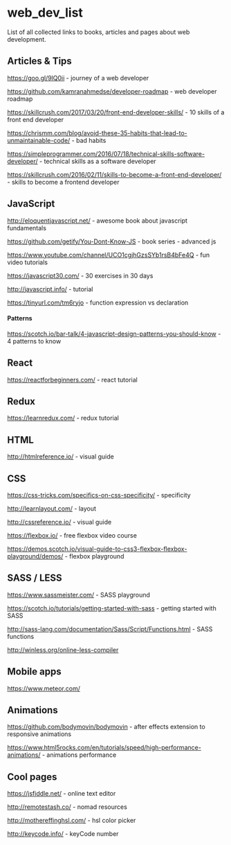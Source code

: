 # web_dev_list
List of all collected links to books, articles and pages about web development.

<h2>Articles & Tips</h2>

https://goo.gl/9lQ0ii - journey of a web developer

https://github.com/kamranahmedse/developer-roadmap - web developer roadmap

https://skillcrush.com/2017/03/20/front-end-developer-skills/ - 10 skills of a front end developer

https://chrismm.com/blog/avoid-these-35-habits-that-lead-to-unmaintainable-code/ - bad habits

https://simpleprogrammer.com/2016/07/18/technical-skills-software-developer/ - technical skills as a software developer

https://skillcrush.com/2016/02/11/skills-to-become-a-front-end-developer/ - skills to become a frontend developer
 

<h2>JavaScript</h2>

http://eloquentjavascript.net/ - awesome book about javascript fundamentals

https://github.com/getify/You-Dont-Know-JS - book series - advanced js

https://www.youtube.com/channel/UCO1cgjhGzsSYb1rsB4bFe4Q - fun video tutorials

https://javascript30.com/ - 30 exercises in 30 days

http://javascript.info/ - tutorial

https://tinyurl.com/tm6ryjo - function expression vs declaration 
  
  
<h4>Patterns</h4>

https://scotch.io/bar-talk/4-javascript-design-patterns-you-should-know - 4 patterns to know


<h2>React</h2>

https://reactforbeginners.com/ - react tutorial


<h2>Redux</h2>

https://learnredux.com/ - redux tutorial


<h2>HTML</h2>

http://htmlreference.io/ - visual guide


<h2>CSS</h2>

https://css-tricks.com/specifics-on-css-specificity/ - specificity

http://learnlayout.com/ - layout

http://cssreference.io/ - visual guide

https://flexbox.io/ - free flexbox video course

https://demos.scotch.io/visual-guide-to-css3-flexbox-flexbox-playground/demos/ - flexbox playground


<h2>SASS / LESS</h2>

https://www.sassmeister.com/ - SASS playground

https://scotch.io/tutorials/getting-started-with-sass - getting started with SASS

http://sass-lang.com/documentation/Sass/Script/Functions.html - SASS functions

http://winless.org/online-less-compiler


<h2>Mobile apps</h2>

https://www.meteor.com/


<h2>Animations</h2>

https://github.com/bodymovin/bodymovin - after effects extension to responsive animations

https://www.html5rocks.com/en/tutorials/speed/high-performance-animations/ - animations performance


<h2>Cool pages</h2>

https://jsfiddle.net/ - online text editor

http://remotestash.co/ - nomad resources

http://mothereffinghsl.com/ - hsl color picker

http://keycode.info/ - keyCode number
